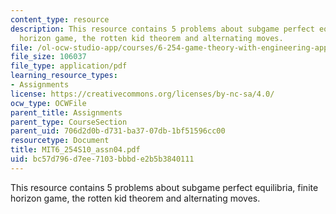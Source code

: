 ```yaml
---
content_type: resource
description: This resource contains 5 problems about subgame perfect equilibria, finite
  horizon game, the rotten kid theorem and alternating moves.
file: /ol-ocw-studio-app/courses/6-254-game-theory-with-engineering-applications-spring-2010/bc57d796d7ee7103bbbde2b5b3840111_MIT6_254S10_assn04.pdf
file_size: 106037
file_type: application/pdf
learning_resource_types:
- Assignments
license: https://creativecommons.org/licenses/by-nc-sa/4.0/
ocw_type: OCWFile
parent_title: Assignments
parent_type: CourseSection
parent_uid: 706d2d0b-d731-ba37-07db-1bf51596cc00
resourcetype: Document
title: MIT6_254S10_assn04.pdf
uid: bc57d796-d7ee-7103-bbbd-e2b5b3840111
---
```

This resource contains 5 problems about subgame perfect equilibria, finite horizon game, the rotten kid theorem and alternating moves.
